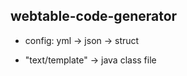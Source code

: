 ##  webtable-code-generator


* config:  yml -> json -> struct

* "text/template" -> java class file